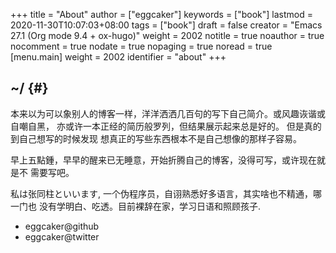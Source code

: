 +++
title = "About"
author = ["eggcaker"]
keywords = ["book"]
lastmod = 2020-11-30T10:07:03+08:00
tags = ["book"]
draft = false
creator = "Emacs 27.1 (Org mode 9.4 + ox-hugo)"
weight = 2002
notitle = true
noauthor = true
nocomment = true
nodate = true
nopaging = true
noread = true
[menu.main]
  weight = 2002
  identifier = "about"
+++

## ~/ {#}

本来以为可以象别人的博客一样，洋洋洒洒几百句的写下自己简介。或风趣诙谐或自嘲自黑，
亦或许一本正经的简历般罗列，但结果展示起来总是好的。
但是真的到自己想写的时候发现 想真正的写些东西根本不是自己想像的那样子容易。

早上五點鍾，早早的醒来已无睡意，开始折腾自己的博客，没得可写，或许现在就是不
需要写吧。

私は张同柱といいます, 一个伪程序员，自诩熟悉好多语言，其实啥也不精通，哪一门也
没有学明白、吃透。目前裸辞在家，学习日语和照顾孩子.

-   eggcaker@github
-   eggcaker@twitter
